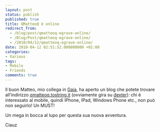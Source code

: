 ```yaml
---
layout: post
status: publish
published: true
title: QMatteoQ è online
redirect_from: 
  - /blog/post/qmatteoq-egrave-online/
  - /Blog/Post/qmatteoq-egrave-online/
  - /2010/04/12/qmatteoq-egrave-online/
date: 2010-04-12 02:51:52.000000000 +01:00
categories:
- Various
tags:
- Mobile
- Friends
comments: true
---
```

<p>Il buon Matteo, mio collega in <a title="Gaia" href="http://www.gaia.is.it" rel="nofollow" target="_blank">Gaia</a>, ha aperto un blog che potete trovare all’indirizzo <a title="Matteo Pagani&#39;s Blog" href="http://qmatteoq.tostring.it" rel="nofollow" target="_blank">qmatteoq.tostring.it</a> (ovviamente gira su <a title="Dexter Blog Engine" href="http://dexterblogengine.codeplex.com/" rel="nofollow" target="_blank">dexter</a>): chi è interessato al mobile, quindi IPhone, IPad, Windows Phone etc., non può non seguirlo! Un MUST!</p>  <p>Un mega in bocca al lupo per questa sua nuova avventura.</p>  <p>Ciauz</p>
